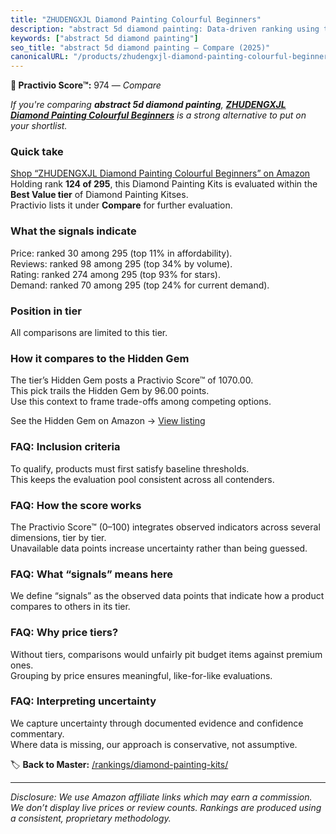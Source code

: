 ```yaml
---
title: "ZHUDENGXJL Diamond Painting Colourful Beginners"
description: "abstract 5d diamond painting: Data-driven ranking using the Practivio Score™. Positioned by quality, value, demand, findability, momentum."
keywords: ["abstract 5d diamond painting"]
seo_title: "abstract 5d diamond painting — Compare (2025)"
canonicalURL: "/products/zhudengxjl-diamond-painting-colourful-beginners-B0DNX6KXBP/"
---
```


**🛒 Practivio Score™:** 974 — _Compare_


*If you're comparing **abstract 5d diamond painting**, **[ZHUDENGXJL Diamond Painting Colourful Beginners](https://www.amazon.com/dp/B0DNX6KXBP?tag=practivio-20)** is a strong alternative to put on your shortlist.*
### Quick take
[Shop “ZHUDENGXJL Diamond Painting Colourful Beginners” on Amazon](https://www.amazon.com/dp/B0DNX6KXBP?tag=practivio-20)
Holding rank **124 of 295**, this Diamond Painting Kits is evaluated within the **Best Value tier** of Diamond Painting Kitses.  
Practivio lists it under **Compare** for further evaluation.

### What the signals indicate
Price: ranked 30 among 295 (top 11% in affordability).  
Reviews: ranked 98 among 295 (top 34% by volume).  
Rating: ranked 274 among 295 (top 93% for stars).  
Demand: ranked 70 among 295 (top 24% for current demand).

### Position in tier
All comparisons are limited to this tier.

### How it compares to the Hidden Gem
The tier’s Hidden Gem posts a Practivio Score™ of 1070.00.  
This pick trails the Hidden Gem by 96.00 points.  
Use this context to frame trade-offs among competing options.  

See the Hidden Gem on Amazon → [View listing](https://www.amazon.com/dp/B09FF26874?tag=practivio-20)

### FAQ: Inclusion criteria
To qualify, products must first satisfy baseline thresholds.  
This keeps the evaluation pool consistent across all contenders.

### FAQ: How the score works
The Practivio Score™ (0–100) integrates observed indicators across several dimensions, tier by tier.  
Unavailable data points increase uncertainty rather than being guessed.

### FAQ: What “signals” means here
We define “signals” as the observed data points that indicate how a product compares to others in its tier.

### FAQ: Why price tiers?
Without tiers, comparisons would unfairly pit budget items against premium ones.  
Grouping by price ensures meaningful, like-for-like evaluations.

### FAQ: Interpreting uncertainty
We capture uncertainty through documented evidence and confidence commentary.  
Where data is missing, our approach is conservative, not assumptive.

<!-- Missing template for Compare/CompareWithinPriceClass -->


🏷️ **Back to Master:** [/rankings/diamond-painting-kits/](/rankings/diamond-painting-kits/)

---
_Disclosure: We use Amazon affiliate links which may earn a commission. We don’t display live prices or review counts. Rankings are produced using a consistent, proprietary methodology._

